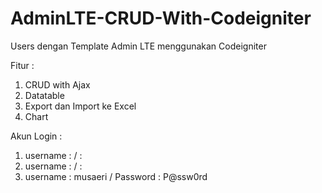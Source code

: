 # AdminLTE-CRUD-With-Codeigniter
Users dengan Template Admin LTE menggunakan Codeigniter

Fitur : 
  1. CRUD with Ajax
  2. Datatable
  3. Export dan Import ke Excel
  4. Chart
  
Akun Login :
  1. username :  /  : 
  2. username :  /  : 
  3. username : musaeri / Password : P@ssw0rd
